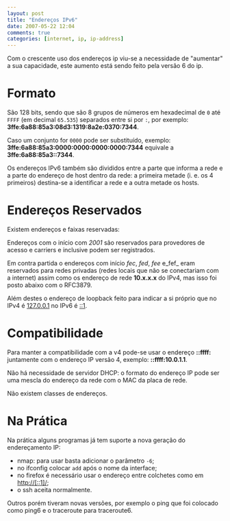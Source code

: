 ```yaml
---
layout: post
title: "Endereços IPv6"
date: 2007-05-22 12:04
comments: true
categories: [internet, ip, ip-address]
---
```


Com o crescente uso dos endereços ip viu-se a necessidade de "aumentar" a sua capacidade, este aumento está sendo feito pela versão 6 do ip.

# Formato

São 128 bits, sendo que são 8 grupos de números em hexadecimal de ``0`` até ``FFFF`` (em decimal ``65.535``) separados entre si por ``:``, por exemplo: **3ffe:6a88:85a3:08d3:1319:8a2e:0370:7344**.

Caso um conjunto for ``0000`` pode ser substituído, exemplo: **3ffe:6a88:85a3:0000:0000:0000:0000:7344** equivale a **3ffe:6a88:85a3::7344**.

Os endereços IPv6 também são divididos entre a parte que informa a rede e a parte do endereço de host dentro da rede: a primeira metade (i. e. os 4 primeiros) destina-se a identificar a rede e a outra metade os hosts.

# Endereços Reservados

Existem endereços e faixas reservadas:

Endereços com o início com _2001_ são reservados para provedores de acesso e carriers e inclusive podem ser registrados.

Em contra partida o endereços com início _fec_, _fed_, _fee_ e_fef_ eram reservados para redes privadas (redes locais que não se conectariam com a internet) assim como os endereço de rede **10.x.x.x** do IPv4, mas isso foi posto abaixo com o RFC3879.

Além destes o endereço de loopback feito para indicar a si próprio que no IPv4 é [127.0.0.1](http://127.0.0.1/) no IPv6 é [::1](http://[::1]/).

# Compatibilidade

Para manter a compatibilidade com a v4 pode-se usar o endereço **::ffff:** juntamente com o endereço IP versão 4, exemplo: **::ffff:10.0.1.1**.

Não há necessidade de servidor DHCP: o formato do endereço IP pode ser uma mescla do endereço da rede com o MAC da placa de rede.

Não existem classes de endereços.

# Na Prática

Na prática alguns programas já tem suporte a nova geração do endereçamento IP:

* nmap: para usar basta adicionar o parâmetro ``-6``;
* no ifconfig colocar ``add`` após o nome da interface;
* no firefox é necessário usar o endereço entre colchetes como em [http://[::1]/](http://[::1]/);
* o ssh aceita normalmente.

Outros porém tiveram novas versões, por exemplo o ping que foi colocado como ping6 e o traceroute para traceroute6.
